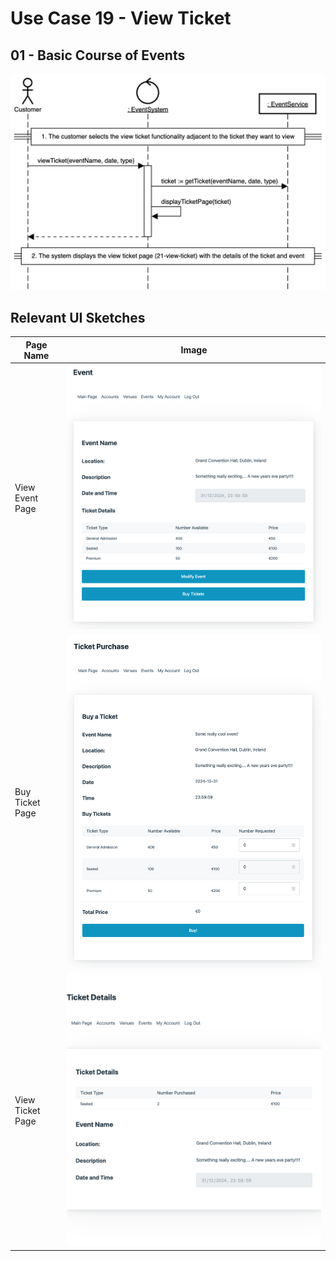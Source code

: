 # Use Case 19 - View Ticket

## 01 - Basic Course of Events

![Buy Ticket - Basic Course of Events](/02-analysis-solution/usecases/images/19-view-ticket-basic.png)

## Relevant UI Sketches
| Page Name | Image |
|----|------|
| View Event Page | ![View Event Page](/01-requirements-solution/uisketches/16-view-event.png) |
| Buy Ticket Page | ![Buy Ticket Page](/01-requirements-solution/uisketches/22-buy-ticket.png) |
| View Ticket Page | ![View Ticket Page](/01-requirements-solution/uisketches/21-view-ticket.png) |
